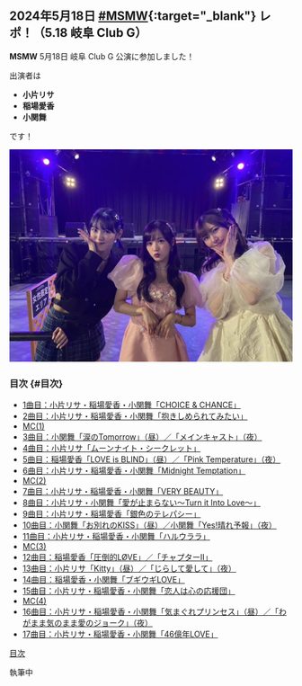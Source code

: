 ## 2024年5月18日 [#MSMW](https://twitter.com/search?q=%23MSMW){:target="_blank"} レポ！（5.18 岐阜 Club G）

**MSMW** 5月18日 岐阜 Club G 公演に参加しました！

出演者は

* **小片リサ**
* **稲場愛香**
* **小関舞**

です！

![](../assets/img/20240518/01.jpg)


### 目次 {#目次}

* [1曲目：小片リサ・稲場愛香・小関舞「CHOICE & CHANCE」](#M1)
* [2曲目：小片リサ・稲場愛香・小関舞「抱きしめられてみたい」](#M2)
* [MC(1)](#MC1)
* [3曲目：小関舞「涙のTomorrow」（昼）／「メインキャスト」（夜）](#M3)
* [4曲目：小片リサ「ムーンナイト・シークレット」](#M4)
* [5曲目：稲場愛香「LOVE is BLIND」（昼）／「Pink Temperature」（夜）](#M5)
* [6曲目：小片リサ・稲場愛香・小関舞「Midnight Temptation」](#M6)
* [MC(2)](#MC2)
* [7曲目：小片リサ・稲場愛香・小関舞「VERY BEAUTY」](#M7)
* [8曲目：小片リサ・小関舞「愛が止まらない～Turn it Into Love～」](#M8)
* [9曲目：小片リサ・稲場愛香「銀色のテレパシー」](#M9)
* [10曲目：小関舞「お別れのKISS」（昼）／小関舞「Yes!晴れ予報」（夜）](#M10)
* [11曲目：小片リサ・稲場愛香・小関舞「ハルウララ」](#M11)
* [MC(3)](#MC3)
* [12曲目：稲場愛香「圧倒的LØVE」／「チャプターⅡ」](#M12)
* [13曲目：小片リサ「Kitty」（昼）／「じらして愛して」（夜）](#M13)
* [14曲目：稲場愛香・小関舞「ブギウギLOVE」](#M14)
* [15曲目：小片リサ・稲場愛香・小関舞「恋人は心の応援団」](#M15)
* [MC(4)](#M4)
* [16曲目：小片リサ・稲場愛香・小関舞「気まぐれプリンセス」（昼）／「わがまま気のまま愛のジョーク」（夜）](#M16)
* [17曲目：小片リサ・稲場愛香・小関舞「46億年LOVE」](#M17)

[<i class="fa-solid fa-square-caret-up"></i> 目次](#目次)

執筆中